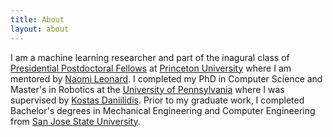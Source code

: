 ```yaml
---
title: About
layout: about
---
```

I am a machine learning researcher and part of the inagural class of [Presidential Postdoctoral Fellows](https://www.princeton.edu/news/2019/04/08/twelve-scholars-named-princetons-first-presidential-postdoctoral-research-fellows) at [Princeton University](https://www.princeton.edu/) where I am mentored by [Naomi Leonard](http://www.princeton.edu/~naomi/).
I completed my PhD in Computer Science and Master's in Robotics at the [University of Pennsylvania](https://www.upenn.edu/) where I was supervised by [Kostas Daniilidis](https://www.cis.upenn.edu/~kostas/). Prior to my graduate work, I completed Bachelor's degrees in Mechanical Engineering and Computer Engineering from [San Jose State University](https://www.sjsu.edu/). 
